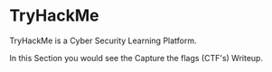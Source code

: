# TryHackMe

TryHackMe is a Cyber Security Learning Platform.

In this Section you would see the Capture the flags (CTF's) Writeup.
